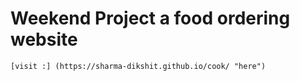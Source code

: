 # Weekend Project a food ordering website
	
	[visit :] (https://sharma-dikshit.github.io/cook/ "here")